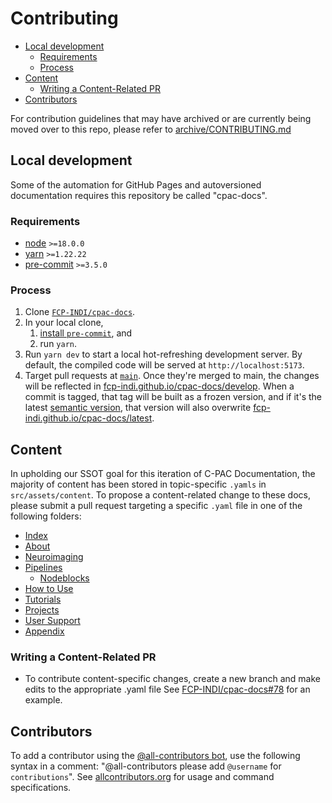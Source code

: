 # Contributing

<!-- TOC -->

- [Local development](#local-development)
  - [Requirements](#requirements)
  - [Process](#process)
- [Content](#content)
  - [Writing a Content-Related PR](#writing-a-content-related-pr)
- [Contributors](#contributors)

For contribution guidelines that may have archived or are currently being moved over to this repo, please refer to [archive/CONTRIBUTING.md](./archive/CONTRIBUTING.md)

<!-- /TOC -->

## Local development

Some of the automation for GitHub Pages and autoversioned documentation requires this repository be called "cpac-docs".

### Requirements

- [node](https://nodejs.org/en/download/releases/) `>=18.0.0`
- [yarn](https://yarnpkg.com/getting-started/releases) `>=1.22.22`
- [pre-commit](https://pre-commit.com) `>=3.5.0`

### Process

1. Clone [`FCP-INDI/cpac-docs`](https://github.com/FCP-INDI/cpac-docs).
2. In your local clone,
    1. [install `pre-commit`](https://pre-commit.com/#install),
        and
    2. run `yarn`.
3. Run `yarn dev` to start a local hot-refreshing development server. By default, the compiled code will be served at `http://localhost:5173`.
4. Target pull requests at [`main`](https://github.com/FCP-INDI/cpac-docs/tree/main). Once they're merged to main, the changes will be reflected in [fcp-indi.github.io/cpac-docs/develop](https://fcp-indi.github.io/cpac-docs/develop). When a commit is tagged, that tag will be built as a frozen version, and if it's the latest [semantic version](https://semver.org), that version will also overwrite [fcp-indi.github.io/cpac-docs/latest](https://fcp-indi.github.io/cpac-docs/latest).

## Content

In upholding our SSOT goal for this iteration of C-PAC Documentation, the majority of content has been stored in topic-specific `.yamls` in `src/assets/content`.  To propose a content-related change to these docs, please submit a pull request targeting a specific `.yaml` file in one of the following folders:

- [Index](./src/assets/content/pages/index)
- [About](./src/assets/content/pages/about)
- [Neuroimaging](./src/assets/content/pages/neuroimaging)
- [Pipelines](./src/assets/content/pages/pipelines)
  - [Nodeblocks](./src/assets/content/pages/pipelines/nodeblock_descriptors)
- [How to Use](./src/assets/content/pages/use)
- [Tutorials](./src/assets/content/pages/tutorials)
- [Projects](./src/assets/content/pages/projects)
- [User Support](./src/assets/content/pages/support)
- [Appendix](./src/assets/content/pages/appendix)

### Writing a Content-Related PR

- To contribute content-specific changes, create a new branch and make edits to the appropriate .yaml file
See [FCP-INDI/cpac-docs#78](https://github.com/FCP-INDI/cpac-docs/pull/78) for an example.

## Contributors

To add a contributor using the [@all-contributors bot](https://allcontributors.org/docs/en/bot/usage), use the following syntax in a comment: "@all-contributors please add `@username` for `contributions`".  See [allcontributors.org](https://allcontributors.org/docs/en/bot/usage) for usage and command specifications.
